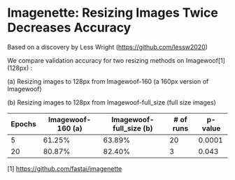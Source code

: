 # Imagenette: Resizing Images Twice Decreases Accuracy

Based on a discovery by Less Wright (https://github.com/lessw2020)


We compare validation accuracy for two resizing methods on Imagewoof[1]  (128px) :

(a) Resizing images to 128px from Imagewoof-160 (a 160px version of Imagewoof)

(b) Resizing images to 128px from Imagewoof-full_size (full size images)

| Epochs | Imagewoof-160 (a) | Imagewoof-full_size (b) | # of runs | p-value |
|---|---|---|---|---|
| 5 | 61.25% | 63.89% | 20 | 0.0001 |
| 20 | 80.87% | 82.40% | 3 | 0.043 |



[1] https://github.com/fastai/imagenette
